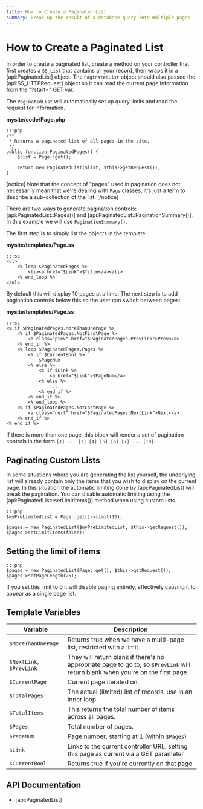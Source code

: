 ```yaml
---
title: How to Create a Paginated List
summary: Break up the result of a database query into multiple pages
---
```

# How to Create a Paginated List

In order to create a paginated list, create a method on your controller that first creates a `SS_List` that contains
all your record, then wraps it in a [api:PaginatedList] object. The `PaginatedList` object should also passed the 
[api:SS_HTTPRequest] object so it can read the current page information from the "?start=" GET var.

The `PaginatedList` will automatically set up query limits and read the request for information.

**mysite/code/Page.php**

	:::php
	/**
	 * Returns a paginated list of all pages in the site.
	 */
	public function PaginatedPages() {
		$list = Page::get();

		return new PaginatedList($list, $this->getRequest());
	}

[notice]
Note that the concept of "pages" used in pagination does not necessarily mean that we're dealing with `Page` classes, 
it's just a term to describe a sub-collection of the list.
[/notice]

There are two ways to generate pagination controls: [api:PaginatedList::Pages()] and 
[api:PaginatedList::PaginationSummary()]. In this example we will use `PaginationSummary()`.

The first step is to simply list the objects in the template:

**mysite/templates/Page.ss**

	:::ss
	<ul>
		<% loop $PaginatedPages %>
			<li><a href="$Link">$Title</a></li>
		<% end_loop %>
	</ul>

By default this will display 10 pages at a time. The next step is to add pagination controls below this so the user can 
switch between pages:

**mysite/templates/Page.ss**

	:::ss
	<% if $PaginatedPages.MoreThanOnePage %>
		<% if $PaginatedPages.NotFirstPage %>
			<a class="prev" href="$PaginatedPages.PrevLink">Prev</a>
		<% end_if %>
		<% loop $PaginatedPages.Pages %>
			<% if $CurrentBool %>
				$PageNum
			<% else %>
				<% if $Link %>
					<a href="$Link">$PageNum</a>
				<% else %>
					...
				<% end_if %>
			<% end_if %>
			<% end_loop %>
		<% if $PaginatedPages.NotLastPage %>
			<a class="next" href="$PaginatedPages.NextLink">Next</a>
		<% end_if %>
	<% end_if %>

If there is more than one page, this block will render a set of pagination controls in the form 
`[1] ... [3] [4] [5] [6] [7] ... [10]`.

## Paginating Custom Lists

In some situations where you are generating the list yourself, the underlying list will already contain only the items 
that you wish to display on the current page. In this situation the automatic limiting done by [api:PaginatedList]
will break the pagination. You can disable automatic limiting using the [api:PaginatedList::setLimitItems()] method 
when using custom lists.

	:::php
	$myPreLimitedList = Page::get()->limit(10);

	$pages = new PaginatedList($myPreLimitedList, $this->getRequest());
	$pages->setLimitItems(false);


## Setting the limit of items

	:::php
	$pages = new PaginatedList(Page::get(), $this->getRequest());
	$pages->setPageLength(25);

If you set this limit to 0 it will disable paging entirely, effectively causing it to appear as a single page
list.

## Template Variables

| Variable | Description |
| -------- | -------- |
| `$MoreThanOnePage` | Returns true when we have a multi-page list, restricted with a limit. |
| `$NextLink`, `$PrevLink` | They will return blank if there's no appropriate page to go to, so `$PrevLink` will return blank when you're on the first page. |
| `$CurrentPage` | Current page iterated on. |
| `$TotalPages` | The actual (limited) list of records, use in an inner loop |
| `$TotalItems` | This returns the total number of items across all pages. | 
| `$Pages` | Total number of pages. |
| `$PageNum` | Page number, starting at 1 (within `$Pages`) |
| `$Link` | Links to the current controller URL, setting this page as current via a GET parameter |
| `$CurrentBool` | Returns true if you're currently on that page |


## API Documentation

* [api:PaginatedList]


